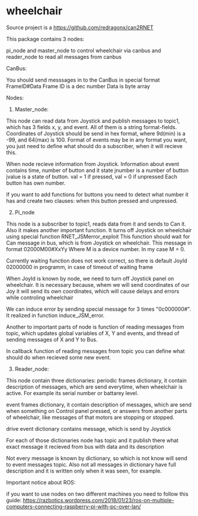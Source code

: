 # wheelchair
Source project is a https://github.com/redragonx/can2RNET

This package contains 3 nodes: 

  pi_node and master_node to control wheelchair via canbus
  and reader_node to read all messages from canbus
  
CanBus: 

  You should send messsages in to the CanBus in special format FrameID#Data
  Frame ID is a dec number 
  Data is byte array
 
 Nodes:
 
 1. Master_node: 
 
  This node can read data from Joystick and publish messages to topic1, which has 3 fields x, y, and event. 
  All of them is a string format-fields. 
  Coordinates of Joystick should be send in hex format, where 9d(min) is a -99, and 64(max) is 100. 
  Format of events may be in any format you want, you just need to define what should do a subscriber, when it will recieve this. 
  
  When node recieve information from Joystick. 
  Information about event contains time, number of button and it state
  jnumber is a number of button
  jvalue is a state of button. val = 1 if pressed, val = 0 if unpressed
  Each button has own number. 
  
  If you want to add functions for buttons you need to detect what number it has and create two clauses:
    when this button pressed and unpressed.
    
 2. Pi_node 
 
  This node is a subscriber to topic1, reads data from it and sends to Can it. 
  Also it makes another important function. It turns off Joystick on wheelchair using special function RNET_JSMerror_exploit
  This function should wait for Can message in bus, which is from Joystick on wheelchair. This message in format 02000M00#XxYy
  Where M is a device number. In my case M = 0. 
  
  Currently waiting function does not work correct, so there is default JoyId 02000000 in programm, in case of timeout of waiting frame
  
  When JoyId is known by node, we need to turn off Joystick panel on wheelchair. 
  It is necessary because, whem we will send coordinates of our Joy it will send its own coordinates, which will cause delays 
  and errors while controling wheelchair 
  
  We can induce error by sending special message for 3 times "0c000000#". It realized in function induce_JSM_error. 
  
  Another to important parts of node is function of reading messages from topic, which updates global variables of X, Y and events,
  and thread of sending messages of X and Y to Bus. 
  
  In callback function of reading messages from topic you can define what should do when recieved some new event. 
  
  3. Reader_node:
  
   This node contain three dictionaries: 
      periodic frames dictionary, it contain description of messages, which are send everytime, when wheelchair is active.
      For example its serial number or battarey level. 
      
event frames dictionary, it contain description of messages, which are send when something on Control panel pressed,
or answers from another parts of wheelchair, like messages of that motors are stopping or stopped. 
      
 drive event dictionary contains message, which is send by Joystick 
      
  For each of those dictionaries node has topic and it publish there what exact message it recieved from bus with data 
     and its description
     
   Not every message is known by dictionary, so which is not know will send to event messages topic. 
     Also not all messages in dictionary have full description and it is written only when it was seen, for example. 
     
      
Important notice about ROS: 

 if you want to use nodes on two different machines you need to follow this guide: 
  https://razbotics.wordpress.com/2018/01/23/ros-on-multiple-computers-connecting-raspberry-pi-with-pc-over-lan/

     
     
     
     
     
     
     
     
     
